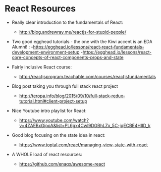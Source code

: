 # React Resources

* Really clear introduction to the fundamentals of React:
  - http://blog.andrewray.me/reactjs-for-stupid-people/

* Two good egghead tutorials - the one with the Kiwi accent is an EDA Alumni! :
    -https://egghead.io/lessons/react-react-fundamentals-development-environment-setup
    -https://egghead.io/lessons/react-core-concepts-of-react-components-props-and-state

* Fairly inclusive React course:
  - http://reactjsprogram.teachable.com/courses/reactjsfundamentals

* Blog post taking you through full stack react project
  - http://teropa.info/blog/2015/09/10/full-stack-redux-tutorial.html#client-project-setup

* Nice Youtube intro playlist for React:
  - https://www.youtube.com/watch?v=4ZAEBxGipoA&list=PL6gx4Cwl9DGBhLZx_5C-jqECBE4HIID_k

* Good blog focusing on the state idea in react:
  - https://www.toptal.com/react/managing-view-state-with-react

* A WHOLE load of react resources:
  - https://github.com/enaqx/awesome-react

